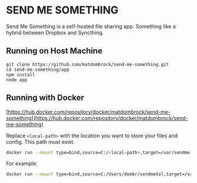 # SEND ME SOMETHING
Send Me Something is a self-hosted file sharing app. Something like a hybrid between Dropbox and Syncthing. 

## Running on Host Machine
```
git clone https://github.com/matdombrock/send-me-something.git
cd send-me-something/app
npm install
node app
```

## Running with Docker

[https://hub.docker.com/repository/docker/matdombrock/send-me-something](https://hub.docker.com/repository/docker/matdombrock/send-me-something)

Replace `<local-path>` with the location you want to store your files and config. This path must exist.  

```bash
docker run --mount type=bind,source=C:/<local-path>,target=/var/sendme -p 1337:8080 -it --name sendme matdombrock/send-me-something
```

For example:
```bash
docker run --mount type=bind,source=C:/Users/dombr/sendmeVol,target=/var/sendme -p 1337:8080 -it --name sendme matdombrock/send-me-something
```
